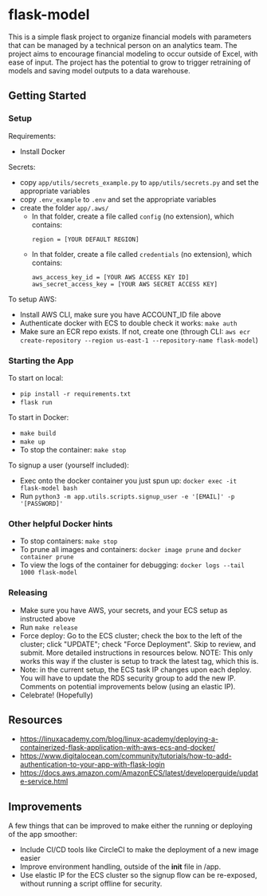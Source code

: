 # flask-model

This is a simple flask project to organize financial models with parameters that can be managed by a technical person on an analytics team. The project aims to encourage financial modeling to occur outside of Excel, with ease of input. The project has the potential to grow to trigger retraining of models and saving model outputs to a data warehouse.

## Getting Started

### Setup

Requirements:
- Install Docker

Secrets:
- copy `app/utils/secrets_example.py` to `app/utils/secrets.py` and set the appropriate variables
- copy `.env_example` to `.env` and set the appropriate variables
- create the folder `app/.aws/`
    - In that folder, create a file called `config` (no extension), which contains:
        ```
        region = [YOUR DEFAULT REGION]
        ```
    - In that folder, create a file called `credentials` (no extension), which contains:
        ```
        aws_access_key_id = [YOUR AWS ACCESS KEY ID]
        aws_secret_access_key = [YOUR AWS SECRET ACCESS KEY]
        ```

To setup AWS:
- Install AWS CLI, make sure you have ACCOUNT_ID file above
- Authenticate docker with ECS to double check it works: `make auth`
- Make sure an ECR repo exists. If not, create one (through CLI: `aws ecr create-repository --region us-east-1 --repository-name flask-model`)

### Starting the App

To start on local:
- `pip install -r requirements.txt`
- `flask run`

To start in Docker:
- `make build`
- `make up`
- To stop the container: `make stop`

To signup a user (yourself included):
- Exec onto the docker container you just spun up: `docker exec -it flask-model bash`
- Run `python3 -m app.utils.scripts.signup_user -e '[EMAIL]' -p '[PASSWORD]'`

### Other helpful Docker hints

- To stop containers: `make stop`
- To prune all images and containers: `docker image prune` and `docker container prune`
- To view the logs of the container for debugging: `docker logs --tail 1000 flask-model`

### Releasing

- Make sure you have AWS, your secrets, and your ECS setup as instructed above
- Run `make release`
- Force deploy: Go to the ECS cluster; check the box to the left of the cluster; click "UPDATE"; check "Force Deployment". Skip to review, and submit. More detailed instructions in resources below. NOTE: This only works this way if the cluster is setup to track the latest tag, which this is.
- Note: in the current setup, the ECS task IP changes upon each deploy. You will have to update the RDS security group to add the new IP. Comments on potential improvements below (using an elastic IP).
- Celebrate! (Hopefully)

## Resources
- https://linuxacademy.com/blog/linux-academy/deploying-a-containerized-flask-application-with-aws-ecs-and-docker/
- https://www.digitalocean.com/community/tutorials/how-to-add-authentication-to-your-app-with-flask-login
- https://docs.aws.amazon.com/AmazonECS/latest/developerguide/update-service.html

## Improvements

A few things that can be improved to make either the running or deploying of the app smoother:
- Include CI/CD tools like CircleCI to make the deployment of a new image easier
- Improve environment handling, outside of the __init__ file in /app.
- Use elastic IP for the ECS cluster so the signup flow can be re-exposed, without running a script offline for security.